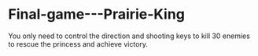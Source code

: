 # Final-game---Prairie-King
 You only need to control the direction and shooting keys to kill 30 enemies to rescue the princess and achieve victory.
